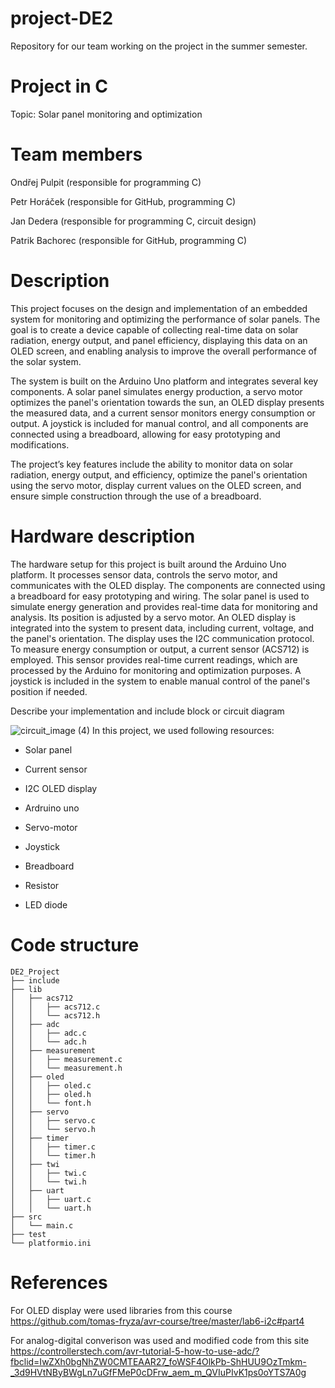 # project-DE2
Repository for our team working on the project in the summer semester.
# Project in C
Topic: Solar panel monitoring and optimization

# Team members
 Ondřej Pulpit (responsible for programming C) 
 
 Petr Horáček (responsible for GitHub, programming C)
 
 Jan Dedera (responsible for programming C, circuit design)
 
 Patrik Bachorec (responsible for GitHub, programming C)

# Description
This project focuses on the design and implementation of an embedded system for monitoring and optimizing the performance of solar panels. The goal is to create a device capable of collecting real-time data on solar radiation, energy output, and panel efficiency, displaying this data on an OLED screen, and enabling analysis to improve the overall performance of the solar system.

The system is built on the Arduino Uno platform and integrates several key components. A solar panel simulates energy production, a servo motor optimizes the panel's orientation towards the sun, an OLED display presents the measured data, and a current sensor monitors energy consumption or output. A joystick is included for manual control, and all components are connected using a breadboard, allowing for easy prototyping and modifications.

The project’s key features include the ability to monitor data on solar radiation, energy output, and efficiency, optimize the panel's orientation using the servo motor, display current values on the OLED screen, and ensure simple construction through the use of a breadboard. 

# Hardware description
The hardware setup for this project is built around the Arduino Uno platform. It processes sensor data, controls the servo motor, and communicates with the OLED display. The components are connected using a breadboard for easy prototyping and wiring. The solar panel is used to simulate energy generation and provides real-time data for monitoring and analysis. Its position is adjusted by a servo motor. An OLED display is integrated into the system to present data, including current, voltage, and the panel's orientation. The display uses the I2C communication protocol. To measure energy consumption or output, a current sensor (ACS712) is employed. This sensor provides real-time current readings, which are processed by the Arduino for monitoring and optimization purposes. A joystick is included in the system to enable manual control of the panel's position if needed. 

Describe your implementation and include block or circuit diagram

![circuit_image (4)](https://github.com/user-attachments/assets/138e0fb0-c242-43c7-8115-bb602196505d)
In this project, we used following resources:

* Solar panel

* Current sensor

* I2C OLED display

* Ardruino uno

* Servo-motor

* Joystick

* Breadboard

* Resistor 

* LED diode

# Code structure

```plaintext
DE2_Project       
├── include         
├── lib          
│   ├── acs712
│   │   ├── acs712.c
│   │   └── acs712.h
│   ├── adc
│   │   ├── adc.c
│   │   └── adc.h
│   ├── measurement
│   │   ├── measurement.c
│   │   └── measurement.h
│   ├── oled        
│   │   ├── oled.c
│   │   ├── oled.h
│   │   └── font.h
│   ├── servo
│   │   ├── servo.c
│   │   └── servo.h
│   ├── timer
│   │   ├── timer.c
│   │   └── timer.h
│   ├── twi           
│   │   ├── twi.c
│   │   └── twi.h
│   ├── uart           
│   │   ├── uart.c
│   │   └── uart.h
├── src            
│   └── main.c
├── test          
└── platformio.ini
```
  
# References
For OLED display were used libraries from this course 
https://github.com/tomas-fryza/avr-course/tree/master/lab6-i2c#part4

For analog-digital converison was used and modified code from this site 
https://controllerstech.com/avr-tutorial-5-how-to-use-adc/?fbclid=IwZXh0bgNhZW0CMTEAAR27_foWSF4OlkPb-ShHUU9OzTmkm-_3d9HVtNByBWgLn7uGfFMeP0cDFrw_aem_m_QVIuPIvK1ps0oYTS7A0g


